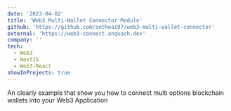 ```yaml
---
date: '2023-04-02'
title: 'Web3 Multi-Wallet Connector Module'
github: 'https://github.com/anthoai97/web3-multi-wallet-connector'
external: 'https://web3-connect.anquach.dev'
company: ''
tech:
  - Web3
  - NextJS
  - Web3-React
showInProjects: true
---
```


An clearly example that show you how to connect multi options blockchain wallets into your Web3 Application

